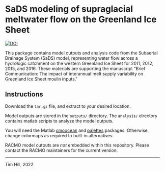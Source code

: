 # SaDS modeling of supraglacial meltwater flow on the Greenland Ice Sheet


[![DOI](https://zenodo.org/badge/DOI/10.5281/zenodo.4923858.svg)](https://doi.org/10.5281/zenodo.4923858)

This package contains model outputs and analysis code from the Subaerial Drainage System (SaDS) model, representing water flow across a hydrologic catchment on the western Greenland Ice Sheet for 2011, 2012, 2015, and 2016. These materials are supporting the manuscript "Brief Communication: The impact of interannual melt supply variability on Greenland Ice Sheet moulin inputs."

## Instructions

Download the `tar.gz` file, and extract to your desired location.

Model outputs are stored in the `outputs/` directory. The `analysis/` directory contains matlab scripts to analyze the model outputs.

You will need the Matlab [cmoocean](https://www.mathworks.com/matlabcentral/fileexchange/57773-cmocean-perceptually-uniform-colormaps) and [palettes](https://github.com/timghill/palettes) packages. Otherwise, change colormaps as required to built-in alternatives.

RACMO model outputs are *not* embedded within this repository. Please contact the RACMO maintainers for the current version.

----
Tim Hill, 2022
